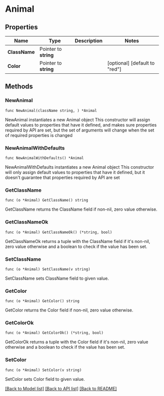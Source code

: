 # Animal

## Properties

Name | Type | Description | Notes
------------ | ------------- | ------------- | -------------
**ClassName** | Pointer to **string** |  | 
**Color** | Pointer to **string** |  | [optional] [default to "red"]

## Methods

### NewAnimal

`func NewAnimal(className string, ) *Animal`

NewAnimal instantiates a new Animal object
This constructor will assign default values to properties that have it defined,
and makes sure properties required by API are set, but the set of arguments
will change when the set of required properties is changed

### NewAnimalWithDefaults

`func NewAnimalWithDefaults() *Animal`

NewAnimalWithDefaults instantiates a new Animal object
This constructor will only assign default values to properties that have it defined,
but it doesn't guarantee that properties required by API are set

### GetClassName

`func (o *Animal) GetClassName() string`

GetClassName returns the ClassName field if non-nil, zero value otherwise.

### GetClassNameOk

`func (o *Animal) GetClassNameOk() (*string, bool)`

GetClassNameOk returns a tuple with the ClassName field if it's non-nil, zero value otherwise
and a boolean to check if the value has been set.

### SetClassName

`func (o *Animal) SetClassName(v string)`

SetClassName sets ClassName field to given value.

### GetColor

`func (o *Animal) GetColor() string`

GetColor returns the Color field if non-nil, zero value otherwise.

### GetColorOk

`func (o *Animal) GetColorOk() (*string, bool)`

GetColorOk returns a tuple with the Color field if it's non-nil, zero value otherwise
and a boolean to check if the value has been set.

### SetColor

`func (o *Animal) SetColor(v string)`

SetColor sets Color field to given value.


[[Back to Model list]](../README.md#documentation-for-models) [[Back to API list]](../README.md#documentation-for-api-endpoints) [[Back to README]](../README.md)


